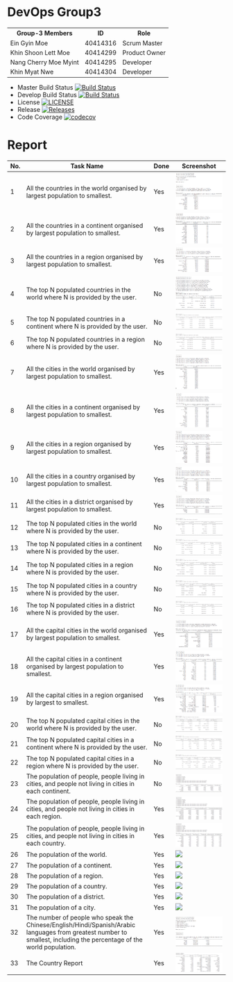 # DevOps Group3
<!DOCTYPE html>
<html>
<head></head>
<body>
<table>
  <tr>
    <th>Group-3 Members</th>
    <th>ID</th>
    <th>Role</th>
  </tr>
  <tr>
    <td>Ein Gyin Moe</td>
    <td>40414316</td>
    <td>Scrum Master</td>
  </tr>
   <tr>
    <td>Khin Shoon Lett Moe</td>
    <td>40414299</td>
    <td>Product Owner</td>
  </tr>
   <tr>
    <td>Nang Cherry Moe Myint</td>
    <td>40414295</td>
    <td>Developer</td>
  </tr>
   <tr>
    <td>Khin Myat Nwe</td>
    <td>40414304</td>
    <td>Developer</td>
    </tr> </table>
 
</body>
</html>

- Master Build Status [![Build Status](https://travis-ci.org/EinGyinMoe/Group3.svg?branch=master)](https://travis-ci.org/EinGyinMoe/Group3)
- Develop Build Status [![Build Status](https://travis-ci.org/EinGyinMoe/Group3.svg?branch=develop)](https://travis-ci.org/EinGyinMoe/Group3)
- License [![LICENSE](https://img.shields.io/github/license/EinGyinMoe/Group3.svg?style=flat-square)](https://github.com/EinGyinMoe/Group3/blob/master/LICENSE)
- Release [![Releases](https://img.shields.io/github/release/EinGyinMoe/Group3/all.svg?style=flat-square)](https://github.com/EinGyinMoe/Group3/releases)
- Code Coverage [![codecov](https://codecov.io/gh/EinGyinMoe/Group3/branch/master/graph/badge.svg)](https://codecov.io/gh/EinGyinMoe/Group3)

# Report 
| No. | Task Name | Done | Screenshot |
| --- | --- | --- | --- |
| 1 | All the countries in the world organised by largest population to smallest. | Yes | ![](Screenshots/Option_1_Country_world.png) |
| 2 | All the countries in a continent organised by largest population to smallest. | Yes | ![](Screenshots/Option_2_Country_Continent.png) |
| 3 | All the countries in a region organised by largest population to smallest. | Yes | ![](Screenshots/Option_3_Country_Region.png) |
| 4 | The top N populated countries in the world where N is provided by the user. | No | ![](Screenshots/Input_Countries_world.png) |
| 5 | The top N populated countries in a continent where N is provided by the user. | No | ![](Screenshots/Option_2.png) |
| 6 | The top N populated countries in a region where N is provided by the user. | No | ![](Screenshots/Option_3.png) |
| 7 | All the cities in the world organised by largest population to smallest. | Yes | ![](Screenshots/Option_1_City_world.png) |
| 8 | All the cities in a continent organised by largest population to smallest. | Yes | ![](Screenshots/Option_2_City_Continent.PNG) |
| 9 | All the cities in a region organised by largest population to smallest. | Yes | ![](Screenshots/Option_3_City_Region.png) |
| 10 | All the cities in a country organised by largest population to smallest. | Yes | ![](Screenshots/Option_4_City_Country.PNG) |
| 11 | All the cities in a district organised by largest population to smallest. | Yes | ![](Screenshots/Option_5_City_District.PNG) |
| 12 | The top N populated cities in the world where N is provided by the user. | No | ![](Screenshots/Option_4.png) |
| 13 | The top N populated cities in a continent where N is provided by the user. | No | ![](Screenshots/Option_5.png) |
| 14 | The top N populated cities in a region where N is provided by the user. | No | ![](Screenshots/Option_6.png) |
| 15 | The top N populated cities in a country where N is provided by the user. | No | ![](Screenshots/Option_7.png) |
| 16 | The top N populated cities in a district where N is provided by the user. | No | ![](Screenshots/Option_8.png) |
| 17 | All the capital cities in the world organised by largest population to smallest. | Yes | ![](Screenshots/Option_1_CapitalCity_World.PNG) |
| 18 | All the capital cities in a continent organised by largest population to smallest. | Yes | ![](Screenshots/Option_2_CapitalCity_Continent.PNG) |
| 19 | All the capital cities in a region organised by largest to smallest. | Yes | ![](Screenshots/Option_3_CapitalCity_Region.PNG) |
| 20 | The top N populated capital cities in the world where N is provided by the user. | No | ![](Screenshots/Option_9.png) |
| 21 | The top N populated capital cities in a continent where N is provided by the user. | No | ![](Screenshots/Option_10.PNG) |
| 22 | The top N populated capital cities in a region where N is provided by the user. | No | ![](Screenshots/Option_11.PNG) |
| 23 | The population of people, people living in cities, and people not living in cities in each continent. | No | ![](Screenshots/Option_7_Popu_Continent.png) |
| 24 | The population of people, people living in cities, and people not living in cities in each region. | Yes | ![](Screenshots/Option_8_Popu_Region.png) |
| 25 | The population of people, people living in cities, and people not living in cities in each country. | Yes | ![](Screenshots/Option_9_Popu_Country.png) |
| 26 | The population of the world. | Yes | ![](Screenshots/3.png) |
| 27 | The population of a continent. | Yes | ![](Screenshots/3.png) |
| 28 | The population of a region. | Yes | ![](Screenshots/3.png) |
| 29 | The population of a country. | Yes | ![](Screenshots/3.png) |
| 30 | The population of a district. | Yes | ![](Screenshots/city_1.PNG) |
| 31 | The population of a city. | Yes | ![](Screenshots/city_1.PNG) |
| 32 | The number of people who speak the Chinese/English/Hindi/Spanish/Arabic languages from greatest number to smallest, including the percentage of the world population. | Yes | ![](Screenshots/language_popu.png) |
| 33 | The Country Report | Yes | ![](Screenshots/10_Country_Report.PNG) |